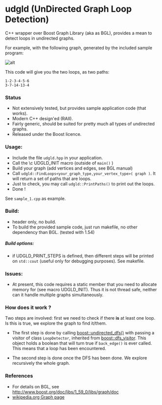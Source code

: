 # udgld (UnDirected Graph Loop Detection)

C++ wrapper over Boost Graph Library (aka as BGL), provides a mean to detect loops in undirected graphs.

For example, with the following graph, generated by the included sample program:

![alt](
https://github.com/skramm/udgld/blob/master/sample1_2.png "sample graph")

This code will give you the two loops, as two paths:
```
1-2-3-4-5-6
3-7-14-13-4
```

### Status
- Not extensively tested, but provides sample application code (that works).
- Modern C++ design'ed (RAII).
- Fairly generic, should be suited for pretty much all types of undirected graphs.
- Released under the Boost licence.

### Usage:
 - Include the file `udgld.hpp` in your application.
 - Call the \c UDGLD_INIT macro (outside of `main()` )
 - Build your graph (add vertices and edges, see BGL manual)
 - Call `udgld::FindLoops<your_graph_type,your_vertex_type>( graph )`.
 It will return a set of paths that are loops.
 - Just to check, you may call `udgld::PrintPaths()` to print out the loops.
 - Done !

See `sample_1.cpp` as example.


### Build:
- header only, no build.
- To build the provided sample code, just run makefile, no other dependency than BGL.
(tested with 1.54)

##### Build options:
 - if UDGLD_PRINT_STEPS is defined, then different steps will be printed on `std::cout` (useful only for debugging purposes). See makefile.

### Issues:
 - At present, this code requires a static member that you need to allocate memory for (see macro UDGLD_INIT).
 Thus it is not thread safe, neither can it handle multiple graphs simultaneously.


### How does it work ?

Two steps are involved: first we need to check if there **is** at least one loop. Is this is true,  we explore the graph to find it/them.

- The first step is done by calling [boost::undirected_dfs()](http://www.boost.org/doc/libs/1_59_0/libs/graph/doc/undirected_dfs.html)
with passing a visitor of class `LoopDetector`, inherited from
[boost::dfs_visitor](http://www.boost.org/doc/libs/1_59_0/libs/graph/doc/dfs_visitor.html).
This object holds a boolean that will turn true if `back_edge()` is ever called.
This means that a loop has been encountered.

- The second step is done once the DFS has been done. We explore recursively the whole graph.



### References
 - For details on BGL, see http://www.boost.org/doc/libs/1_59_0/libs/graph/doc
 - [wikipedia.org Graph page](https://en.wikipedia.org/wiki/Graph_%28mathematics%29#Undirected_graph)
